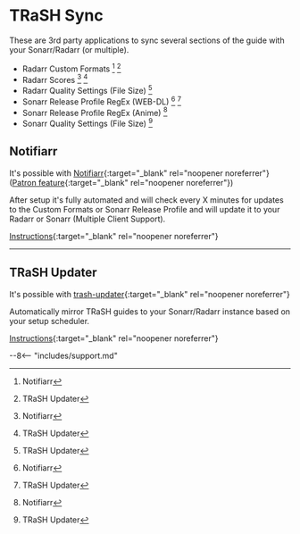 # TRaSH Sync

These are 3rd party applications to sync several sections of the guide with your Sonarr/Radarr (or multiple).

- Radarr Custom Formats [^1] [^2]
- Radarr Scores [^1] [^2]
- Radarr Quality Settings (File Size) [^2]
- Sonarr Release Profile RegEx (WEB-DL) [^1] [^2]
- Sonarr Release Profile RegEx (Anime) [^1]
- Sonarr Quality Settings (File Size) [^2]

## Notifiarr

It's possible with [Notifiarr](https://notifiarr.com/profile.php){:target="_blank" rel="noopener noreferrer"} ([Patron feature](https://notifiarr.wiki/FAQ#patron){:target="_blank" rel="noopener noreferrer"})

After setup it's fully automated and will check every X minutes for updates to the Custom Formats or Sonarr Release Profile and will update it to your Radarr or Sonarr (Multiple Client Support).

[Instructions](https://notifiarr.wiki/en/Website/Integrations/Trash){:target="_blank" rel="noopener noreferrer"}

------

## TRaSH Updater

It's possible with [trash-updater](https://github.com/rcdailey/trash-updater){:target="_blank" rel="noopener noreferrer"}

Automatically mirror TRaSH guides to your Sonarr/Radarr instance based on your setup scheduler.

[Instructions](https://github.com/rcdailey/trash-updater#getting-started){:target="_blank" rel="noopener noreferrer"}

--8<-- "includes/support.md"

[^1]:
    Notifiarr

[^2]:
    TRaSH Updater
